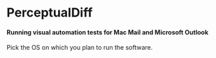 # PerceptualDiff
#### Running visual automation tests for Mac Mail and Microsoft Outlook

Pick the OS on which you plan to run the software.
